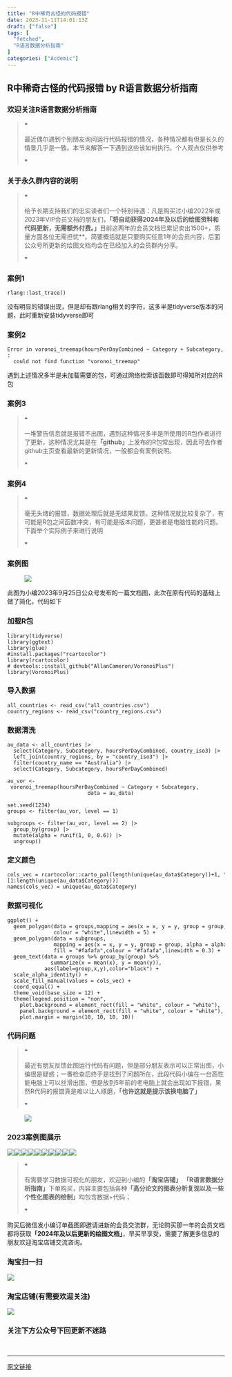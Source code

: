 ```yaml
---
title: "R中稀奇古怪的代码报错"
date: 2023-11-11T14:01:13Z
draft: ["false"]
tags: [
  "fetched",
  "R语言数据分析指南"
]
categories: ["Acdemic"]
---
```

R中稀奇古怪的代码报错 by R语言数据分析指南
------
<div><section data-tool="mdnice编辑器" data-website="https://www.mdnice.com"><h3 data-tool="mdnice编辑器"><span></span><span><span></span>欢迎关注R语言数据分析指南</span><span></span></h3><blockquote data-tool="mdnice编辑器"><span>❝</span><p>最近偶尔遇到个别朋友询问运行代码报错的情况，各种情况都有但是长久的情景几乎是一致。本节来解答一下遇到这些该如何执行。个人观点仅供参考</p><span>❞</span></blockquote><h3 data-tool="mdnice编辑器"><span></span><span><span></span>关于永久群内容的说明</span><span></span></h3><blockquote data-tool="mdnice编辑器"><span>❝</span><p>给予长期支持我们的忠实读者们一个特别待遇：凡是购买过小编2022年或2023年VIP会员文档的朋友们，<strong>「将自动获得2024年及以后的绘图资料和代码更新，无需额外付费。」</strong>目前这两年的会员文档已累记卖出1500+，质量方面各位无需担忧**。简要概括就是只要购买任意1年的会员内容，后面公众号所更新的绘图文档均会在已经加入的会员群内分享。</p><span>❞</span></blockquote><h3 data-tool="mdnice编辑器"><span></span><span><span></span>案例1</span><span></span></h3><pre data-tool="mdnice编辑器"><span></span><code>rlang::last_trace()<br></code></pre><p data-tool="mdnice编辑器">没有明显的错误出现，但是却有跟rlang相关的字符，这多半是tidyverse版本的问题，此时重新安装tidyverse即可</p><h3 data-tool="mdnice编辑器"><span></span><span><span></span>案例2</span><span></span></h3><pre data-tool="mdnice编辑器"><span></span><code>Error in voronoi_treemap(hoursPerDayCombined ~ Category + Subcategory,  : <br>  could not find function "voronoi_treemap"<br></code></pre><p data-tool="mdnice编辑器">遇到上述情况多半是未加载需要的包，可通过网络检索该函数即可得知所对应的R包</p><h3 data-tool="mdnice编辑器"><span></span><span><span></span>案例3</span><span></span></h3><blockquote data-tool="mdnice编辑器"><span>❝</span><p>一堆警告信息就是报错不出图，遇到这种情况多半是所使用的R包作者进行了更新，这种情况尤其是在<strong>「github」</strong>上发布的R包常出现，因此可去作者github主页查看最新的更新情况，一般都会有案例说明。</p><span>❞</span></blockquote><h3 data-tool="mdnice编辑器"><span></span><span><span></span>案例4</span><span></span></h3><blockquote data-tool="mdnice编辑器"><span>❝</span><p>毫无头绪的报错，数据处理后就是无结果反馈。这种情况就比较复杂了，有可能是R包之间函数冲突，有可能是版本问题，更甚者是电脑性能的问题。下面举个实际例子来进行说明</p><span>❞</span></blockquote><h3 data-tool="mdnice编辑器"><span></span><span><span></span>案例图</span><span></span></h3><figure data-tool="mdnice编辑器"><img data-ratio="0.8842592592592593" data-src="https://mmbiz.qpic.cn/mmbiz_png/EibnicgwScTAaEoqeSmcAxfINlG72bMHiclbSia2524K4cG7UJY2MqN2XyrF6hZwNdKvT30GfibJHCfHw9HmqOo26BQ/640?wx_fmt=png" data-type="png" data-w="1080" src="https://mmbiz.qpic.cn/mmbiz_png/EibnicgwScTAaEoqeSmcAxfINlG72bMHiclbSia2524K4cG7UJY2MqN2XyrF6hZwNdKvT30GfibJHCfHw9HmqOo26BQ/640?wx_fmt=png"></figure><p data-tool="mdnice编辑器">此图为小编2023年9月25日公众号发布的一篇文档图，此次在原有代码的基础上做了简化，代码如下</p><h3 data-tool="mdnice编辑器"><span></span><span><span></span>加载R包</span><span></span></h3><pre data-tool="mdnice编辑器"><span></span><code>library(tidyverse)<br>library(ggtext)<br>library(glue)<br>#install.packages("rcartocolor")<br>library(rcartocolor)<br># devtools::install_github("AllanCameron/VoronoiPlus")<br>library(VoronoiPlus)<br></code></pre><h3 data-tool="mdnice编辑器"><span></span><span><span></span>导入数据</span><span></span></h3><pre data-tool="mdnice编辑器"><span></span><code>all_countries &lt;- read_csv(<span>"all_countries.csv"</span>)<br>country_regions &lt;- read_csv(<span>"country_regions.csv"</span>)<br></code></pre><h3 data-tool="mdnice编辑器"><span></span><span><span></span>数据清洗</span><span></span></h3><pre data-tool="mdnice编辑器"><span></span><code>au_data &lt;- all_countries |&gt; <br>  select(Category, Subcategory, hoursPerDayCombined, country_iso3) |&gt; <br>  left_join(country_regions, by = <span>"country_iso3"</span>) |&gt; <br>  filter(country_name == <span>"Australia"</span>) |&gt; <br>  select(Category, Subcategory, hoursPerDayCombined)<br><br>au_vor &lt;- voronoi_treemap(hoursPerDayCombined ~ Category + Subcategory,<br>                          data = au_data)<br><br>set.seed(<span>1234</span>)<br>groups &lt;- filter(au_vor, level == <span>1</span>)<br><br>subgroups &lt;- filter(au_vor, level == <span>2</span>) |&gt; <br>  group_by(group) |&gt; <br>  mutate(alpha = runif(<span>1</span>, <span>0</span>, <span>0.6</span>)) |&gt; <br>  ungroup()<br></code></pre><h3 data-tool="mdnice编辑器"><span></span><span><span></span>定义颜色</span><span></span></h3><pre data-tool="mdnice编辑器"><span></span><code>cols_vec = rcartocolor::carto_pal(length(unique(au_data$Category))+<span>1</span>, <span>"Prism"</span>)[<span>1</span>:length(unique(au_data$Category))]<br>names(cols_vec) = unique(au_data$Category)<br></code></pre><h3 data-tool="mdnice编辑器"><span></span><span><span></span>数据可视化</span><span></span></h3><pre data-tool="mdnice编辑器"><span></span><code>ggplot() +<br>  geom_polygon(data = groups,mapping = aes(x = x, y = y, group = group, fill = group),<br>               colour = <span>"white"</span>,linewidth = <span>5</span>) +<br>  geom_polygon(data = subgroups,<br>               mapping = aes(x = x, y = y, group = group, alpha = alpha),<br>               fill = <span>"#fafafa"</span>,colour = <span>"#fafafa"</span>,linewidth = <span>0.3</span>) +<br>  geom_text(data = groups %&gt;% group_by(group) %&gt;% <br>              summarize(x = mean(x), y = mean(y)),<br>            aes(label=group,x,y),color=<span>"black"</span>) +<br>  scale_alpha_identity() +<br>  scale_fill_manual(values = cols_vec) +<br>  coord_equal() +<br>  theme_void(base_size = <span>12</span>) +<br>  theme(legend.position = <span>"non"</span>,<br>    plot.background = element_rect(fill = <span>"white"</span>, colour = <span>"white"</span>),<br>    panel.background = element_rect(fill = <span>"white"</span>, colour = <span>"white"</span>),<br>    plot.margin = margin(<span>10</span>, <span>10</span>, <span>10</span>, <span>10</span>))<br></code></pre><h3 data-tool="mdnice编辑器"><span></span><span><span></span>代码问题</span><span></span></h3><blockquote data-tool="mdnice编辑器"><span>❝</span><p>最近有朋友反馈此图运行代码有问题，但是部分朋友表示可以正常出图，小编很是疑惑；一番检查后终于是找到了问题所在，此段代码小编在一台高性能电脑上可以丝滑出图，但是放到5年前的老电脑上就会出现如下报错，果然R代码的报错真是难以让人琢磨，<strong>「也许这就是提示该换电脑了」</strong></p><span>❞</span></blockquote><figure data-tool="mdnice编辑器"><img data-ratio="0.2687074829931973" data-src="https://mmbiz.qpic.cn/mmbiz_jpg/EibnicgwScTAaEoqeSmcAxfINlG72bMHiclyOQpCU6pZR9vrHSF7AcwnRiarTDt7WxO2lHoZiaicxSEsCbwiaAPMibzqdw/640?wx_fmt=jpeg" data-type="jpeg" data-w="882" src="https://mmbiz.qpic.cn/mmbiz_jpg/EibnicgwScTAaEoqeSmcAxfINlG72bMHiclyOQpCU6pZR9vrHSF7AcwnRiarTDt7WxO2lHoZiaicxSEsCbwiaAPMibzqdw/640?wx_fmt=jpeg"></figure><h3 data-tool="mdnice编辑器"><span></span><span><span></span>2023案例图展示</span><span></span></h3><p data-tool="mdnice编辑器"><img data-ratio="0.4255555555555556" data-src="https://mmbiz.qpic.cn/mmbiz_png/EibnicgwScTAaEoqeSmcAxfINlG72bMHiclIALlCSMpr9hJIVtibWBK9vLvGkDicJnWYOdcGvlmtfeqmA1194KGU5UA/640?wx_fmt=png" data-type="png" data-w="900" src="https://mmbiz.qpic.cn/mmbiz_png/EibnicgwScTAaEoqeSmcAxfINlG72bMHiclIALlCSMpr9hJIVtibWBK9vLvGkDicJnWYOdcGvlmtfeqmA1194KGU5UA/640?wx_fmt=png"><img data-ratio="0.4255555555555556" data-src="https://mmbiz.qpic.cn/mmbiz_png/EibnicgwScTAaEoqeSmcAxfINlG72bMHicl0OON6vu2HKcQYYTp8n7Q4ic6EVtaKliaRQbVbjZIuSdggFhcvmWjSxYg/640?wx_fmt=png" data-type="png" data-w="900" src="https://mmbiz.qpic.cn/mmbiz_png/EibnicgwScTAaEoqeSmcAxfINlG72bMHicl0OON6vu2HKcQYYTp8n7Q4ic6EVtaKliaRQbVbjZIuSdggFhcvmWjSxYg/640?wx_fmt=png"><img data-ratio="0.4255555555555556" data-src="https://mmbiz.qpic.cn/mmbiz_png/EibnicgwScTAaEoqeSmcAxfINlG72bMHiclx0qRe3bXk8Ria6dbUleKTzAto5GqKGOHkqO6URxicBtLY86ULZeWwyAA/640?wx_fmt=png" data-type="png" data-w="900" src="https://mmbiz.qpic.cn/mmbiz_png/EibnicgwScTAaEoqeSmcAxfINlG72bMHiclx0qRe3bXk8Ria6dbUleKTzAto5GqKGOHkqO6URxicBtLY86ULZeWwyAA/640?wx_fmt=png"><img data-ratio="0.4255555555555556" data-src="https://mmbiz.qpic.cn/mmbiz_png/EibnicgwScTAaEoqeSmcAxfINlG72bMHiclrJUS1wB0VICUVtuqPyxLuAyiab0hgIEMj88A96NlCSiaTjiaFIMBaV8Bw/640?wx_fmt=png" data-type="png" data-w="900" src="https://mmbiz.qpic.cn/mmbiz_png/EibnicgwScTAaEoqeSmcAxfINlG72bMHiclrJUS1wB0VICUVtuqPyxLuAyiab0hgIEMj88A96NlCSiaTjiaFIMBaV8Bw/640?wx_fmt=png"><img data-ratio="0.4255555555555556" data-src="https://mmbiz.qpic.cn/mmbiz_png/EibnicgwScTAaEoqeSmcAxfINlG72bMHiclBHvLBwda4CQ0yWxY67CwEcqEbT8AhsFdOVicYFjcsX0fXUXEgPUIBPA/640?wx_fmt=png" data-type="png" data-w="900" src="https://mmbiz.qpic.cn/mmbiz_png/EibnicgwScTAaEoqeSmcAxfINlG72bMHiclBHvLBwda4CQ0yWxY67CwEcqEbT8AhsFdOVicYFjcsX0fXUXEgPUIBPA/640?wx_fmt=png"><img data-ratio="0.4255555555555556" data-src="https://mmbiz.qpic.cn/mmbiz_png/EibnicgwScTAaEoqeSmcAxfINlG72bMHicl0BLX2FaTlD5a5vvKq602jfwGJJmcdaM8203UDpWKCDvgIFojjNUgVQ/640?wx_fmt=png" data-type="png" data-w="900" src="https://mmbiz.qpic.cn/mmbiz_png/EibnicgwScTAaEoqeSmcAxfINlG72bMHicl0BLX2FaTlD5a5vvKq602jfwGJJmcdaM8203UDpWKCDvgIFojjNUgVQ/640?wx_fmt=png"><img data-ratio="0.4255555555555556" data-src="https://mmbiz.qpic.cn/mmbiz_png/EibnicgwScTAaEoqeSmcAxfINlG72bMHiclKbNYia5N3pfPcQrP4LwS4HvmWXXggvuoSMwAjSyusPlG7LoIWklpjbA/640?wx_fmt=png" data-type="png" data-w="900" src="https://mmbiz.qpic.cn/mmbiz_png/EibnicgwScTAaEoqeSmcAxfINlG72bMHiclKbNYia5N3pfPcQrP4LwS4HvmWXXggvuoSMwAjSyusPlG7LoIWklpjbA/640?wx_fmt=png"><img data-ratio="0.4255555555555556" data-src="https://mmbiz.qpic.cn/mmbiz_png/EibnicgwScTAaEoqeSmcAxfINlG72bMHicl5Yk6h2VGgXWiae8T1Hic3ichW7oTqsticuZEHCtFAOaxOaKn4iaNyujB29A/640?wx_fmt=png" data-type="png" data-w="900" src="https://mmbiz.qpic.cn/mmbiz_png/EibnicgwScTAaEoqeSmcAxfINlG72bMHicl5Yk6h2VGgXWiae8T1Hic3ichW7oTqsticuZEHCtFAOaxOaKn4iaNyujB29A/640?wx_fmt=png"><img data-ratio="0.4255555555555556" data-src="https://mmbiz.qpic.cn/mmbiz_png/EibnicgwScTAaEoqeSmcAxfINlG72bMHiclvUa3xIfWINFazpibgnbrwmCReCMGZ7QenzQK17Dbdk2MuLlTSuAUc9w/640?wx_fmt=png" data-type="png" data-w="900" src="https://mmbiz.qpic.cn/mmbiz_png/EibnicgwScTAaEoqeSmcAxfINlG72bMHiclvUa3xIfWINFazpibgnbrwmCReCMGZ7QenzQK17Dbdk2MuLlTSuAUc9w/640?wx_fmt=png"><img data-ratio="0.6175925925925926" data-src="https://mmbiz.qpic.cn/mmbiz_png/EibnicgwScTAaEoqeSmcAxfINlG72bMHiclQpicWqSby77hIUEmhdqLcnOHlTprP6HUPIicGW2nWTXXZ93c0v8uJstQ/640?wx_fmt=png" data-type="png" data-w="1080" src="https://mmbiz.qpic.cn/mmbiz_png/EibnicgwScTAaEoqeSmcAxfINlG72bMHiclQpicWqSby77hIUEmhdqLcnOHlTprP6HUPIicGW2nWTXXZ93c0v8uJstQ/640?wx_fmt=png"></p><blockquote data-tool="mdnice编辑器"><span>❝</span><p>有需要学习数据可视化的朋友，欢迎到小编的<strong>「淘宝店铺」</strong> <strong>「R语言数据分析指南」</strong>下单购买，内容主要包括各种<strong>「高分论文的图表分析复现以及一些个性化图表的绘制」</strong>均包含数据+代码；</p><span>❞</span></blockquote><p data-tool="mdnice编辑器">购买后微信发小编订单截图即邀请进新的会员交流群，无论购买那一年的会员文档都将获取<strong>「2024年及以后更新的绘图文档」</strong>，早买早享受，需要了解更多信息的朋友欢迎淘宝店铺交流咨询。</p><h3 data-tool="mdnice编辑器"><span></span><span><span></span>淘宝扫一扫</span><span></span></h3><p><img data-croporisrc="https://mmbiz.qpic.cn/mmbiz_jpg/EibnicgwScTAbHbWpAoGOP2icXGDsjm40BJLkh8ib9mUkNvxOiaxmz74xZd3kcSPXu7OvzZ4KJgLyMxiaS53SV4k3DuA/0?wx_fmt=jpeg" data-cropx1="118.89075630252101" data-cropx2="1067.5399159663866" data-cropy1="386.3949579831933" data-cropy2="1867.5756302521008" data-galleryid="" data-ratio="1.559536354056902" data-s="300,640" data-src="https://mmbiz.qpic.cn/mmbiz_jpg/EibnicgwScTAaEoqeSmcAxfINlG72bMHiclvtFC9qK7hd08zq2KvUwHrwjHM7YMnDRk4yZI6TdplI5lRCdYne0mBQ/640?wx_fmt=jpeg" data-type="jpeg" data-w="949" src="https://mmbiz.qpic.cn/mmbiz_jpg/EibnicgwScTAaEoqeSmcAxfINlG72bMHiclvtFC9qK7hd08zq2KvUwHrwjHM7YMnDRk4yZI6TdplI5lRCdYne0mBQ/640?wx_fmt=jpeg"></p><h3 data-tool="mdnice编辑器"><span></span><span><span></span>淘宝店铺(有需要欢迎关注)</span><span></span></h3><p><img data-galleryid="" data-ratio="1.0210420841683367" data-s="300,640" data-src="https://mmbiz.qpic.cn/mmbiz_jpg/EibnicgwScTAbvhPDLGT8NaialEsht92PTYNJWpmVLfoYGic1uha5FyBrDCibibZCLjiazgvpT1XcdwibfVywD2el0VAgg/640?wx_fmt=jpeg" data-type="jpeg" data-w="998" src="https://mmbiz.qpic.cn/mmbiz_jpg/EibnicgwScTAbvhPDLGT8NaialEsht92PTYNJWpmVLfoYGic1uha5FyBrDCibibZCLjiazgvpT1XcdwibfVywD2el0VAgg/640?wx_fmt=jpeg"></p><h3 data-tool="mdnice编辑器"><span></span><span><span></span>关注下方公众号下回更新不迷路</span><span></span></h3><section><mp-common-profile data-pluginname="mpprofile" data-id="Mzg3MzQzNTYzMw==" data-headimg="http://mmbiz.qpic.cn/mmbiz_png/EibnicgwScTAZF0rpeZII9Ltl26VbVagriczTria1fib3XgjwwHEHFjPzkmGpqWDVVHBSzhENictUM2iavAKiaM5lc9USw/0?wx_fmt=png" data-nickname="R语言数据分析指南" data-alias="YanJANtwo" data-signature="R语言重症爱好者，喜欢绘制各种精美的图表，喜欢的小伙伴可以关注我，跟我一起学习" data-from="0" data-is_biz_ban="0"></mp-common-profile></section><p data-tool="mdnice编辑器"><br></p></section><p><mp-style-type data-value="3"></mp-style-type></p></div>  
<hr>
<a href="https://mp.weixin.qq.com/s/rZ5-dit05lJUfurlB37zLg",target="_blank" rel="noopener noreferrer">原文链接</a>
